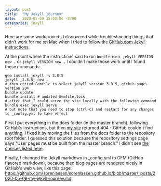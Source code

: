```yaml
---
layout: post
title:  "My Jekyll journey"
date:   2020-05-09 18:00:00 -0700
categories: jekyll
---
```

Here are some workarounds I discovered while troubleshooting things that didn't work for me on Mac when I tried to follow the [GitHub.com Jekyll instructions][github-jekyll-instructions].

At the point where the instructions said to run `bundle exec jekyll VERSION new .` or `jekyll VERSION new .` I couldn't make those work until I found these commands:
```shell
gem install jekyll -v 3.8.5
jekyll _3.8.5_ new .
# then edited Gemfile to select jekyll version 3.8.5, github-pages version 204
bundle update
bundle install # updated Gemfile.lock
# after that I could serve the site locally with the following command
bundle exec jekyll serve
# but note that you need to stop (ctrl-C) and restart for any changes to _config.yml to take effect
```

First I put everything in the docs folder (in the master branch), following GitHub's instructions, but then [my site][my-site] returned 404 - GitHub couldn't find anything. I fixed it by moving the files from the docs folder to the repository root folder. I guessed this solution because the repository settings page says "User pages must be built from the master branch." I didn't see [the choices listed here][github-pages-choosing-a-publishing-source].

Finally, I changed the Jekyll markdown in \_config.yml to GFM (GitHub flavored markdown), because then blog pages are rendered nicely in GitHub's web view, like this page: https://github.com/sorenlassen/sorenlassen.github.io/blob/master/_posts/2020-05-09-my-jekyll-journey.md

[github-jekyll-instructions]: https://help.github.com/en/github/working-with-github-pages/setting-up-a-github-pages-site-with-jekyll
[github-pages-choosing-a-publishing-source]: https://help.github.com/en/github/working-with-github-pages/configuring-a-publishing-source-for-your-github-pages-site#choosing-a-publishing-source
[my-site]: https://sorenlassen.github.io/

